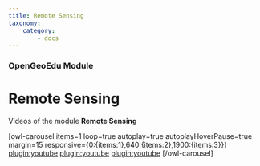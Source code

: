 ```yaml
---
title: Remote Sensing
taxonomy:
    category:
        - docs
---
```


### OpenGeoEdu Module

# Remote Sensing
<!-- 
<div class="embed-responsive embed-responsive-16by9">
<iframe class="embed-responsive-item" src="https://h5p.org/h5p/embed/278768" width="1090" height="677" frameborder="0" allowfullscreen="allowfullscreen"></iframe>
<br><br>
h5p ist oft kaputt
-->

Videos of the module **Remote Sensing**

[owl-carousel items=1 loop=true autoplay=true autoplayHoverPause=true margin=15 responsive={0:{items:1},640:{items:2},1900:{items:3}}]
[plugin:youtube](https://youtu.be/iIlX9-Ld_zY)
[plugin:youtube](https://youtu.be/xInGd8IDkkE)
[plugin:youtube](https://youtu.be/Vh6agzSaXCk)
[/owl-carousel]

<script type="application/ld+json"> 
{
  "@context": "http://schema.org",
  "@type": "Course",
  "name": "Remote Sensing - OpenGeoEdu Module",
  "description": "The aim of the learning unit is to get to know the terminologies of optical remote sensing and to take a closer look at the properties of vegetation in this context.",
  "provider": {
    "@type": "Organization",
    "name": "OpenGeoEdu",
    "sameAs": "https://www.opengeoedu.de"
  }
} 
</script> 